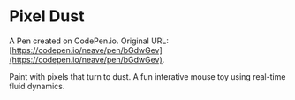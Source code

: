 # Pixel Dust

A Pen created on CodePen.io. Original URL: [https://codepen.io/neave/pen/bGdwGev](https://codepen.io/neave/pen/bGdwGev).

Paint with pixels that turn to dust. A fun interative mouse toy using real-time fluid dynamics.

